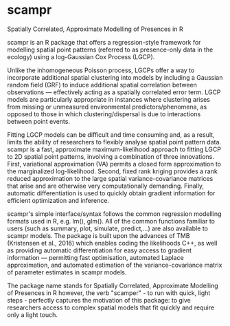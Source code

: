 # scampr
Spatially Correlated, Approximate Modelling of Presences in R

scampr is an R package that offers a regression-style framework for modelling spatial point patterns (referred to as presence-only data in the ecology)
using a log-Gaussian Cox Process (LGCP).

Unlike the inhomogeneous Poisson process, LGCPs offer a way to incorporate additional spatial clustering into models by including a Gaussian random field (GRF)
to induce additional spatial correlation between observations — effectively acting as a spatially correlated error term. LGCP models are particularly appropriate
in instances where clustering arises from missing or unmeasured environmental predictors/phenomena, as opposed to those in which clustering/dispersal is due to
interactions between point events.

Fitting LGCP models can be difficult and time consuming and, as a result, limits the ability of researchers to flexibly analyse spatial point pattern data.
scampr is a fast, approximate maximum-likelihood approach to fitting LGCP to 2D spatial point patterns, involving a combination of three innovations. First, variational
approximation (VA) permits a closed form approximation to the marginalized log-likelihood. Second, fixed rank kriging provides a rank reduced approximation to the
large spatial variance-covariance matrices that arise and are otherwise very computationally demanding. Finally, automatic differentiation is used to quickly obtain
gradient information for efficient optimization and inference.

scampr's simple interface/syntax follows the common regression modelling formats used in R, e.g. lm(), glm(). All of the common functions familiar to
users (such as summary, plot, simulate, predict,...) are also available to scampr models. The package is built upon the advances of TMB (Kristensen et al., 2016) which
enables coding the likelihoods C++, as well as providing automatic differentiation for easy access to gradient information — permitting fast optimisation,
automated Laplace approximation, and automated estimation of the variance-covariance matrix of parameter estimates in scampr models.

The package name stands for Spatially Correlated, Approximate Modelling of Presences in R however, the verb "scamper" - to run with quick, light steps - perfectly
captures the motivation of this package: to give researchers access to complex spatial models that fit quickly and require only a light touch.
